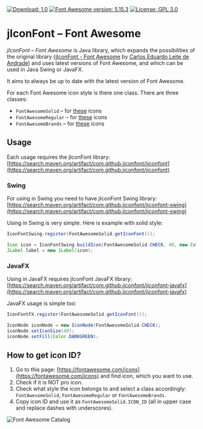 [![Download: 1.0](https://img.shields.io/badge/Download-1.0-yellow?logo=docusign)](https://github.com/pervoj/jiconfont-font-awesome/releases/latest) [![Font Awesome version: 5.15.3](https://img.shields.io/badge/Font%20Awesome%20version-5.15.3-blue?logo=font-awesome)](https://github.com/FortAwesome/Font-Awesome/releases/tag/5.15.3) [![License: GPL 3.0](https://img.shields.io/badge/License-GPL%203.0-green)](https://github.com/pervoj/jiconfont-font-awesome/blob/master/LICENSE)

#  jIconFont – Font Awesome

*jIconFont – Font Awesome* is Java library, which expands the possibilities of the original library ([jIconFont - Font Awesome](http://jiconfont.github.io/fontawesome) by [Carlos Eduardo Leite de Andrade](https://github.com/caduandrade)) and uses latest versions of Font Awesome, and which can be used in Java Swing or JavaFX.

It aims to always be up to date with the latest version of Font Awesome.

For each Font Awesome icon style is there one class. There are three classes:
* `FontAwesomeSolid` – for [these](https://fontawesome.com/cheatsheet/free/solid) icons
* `FontAwesomeRegular` – for [these](https://fontawesome.com/cheatsheet/free/regular) icons
* `FontAwesomeBrands` – for [these](https://fontawesome.com/cheatsheet/free/brands) icons

## Usage

Each usage requires the jIconFont library: [https://search.maven.org/artifact/com.github.jiconfont/jiconfont](https://search.maven.org/artifact/com.github.jiconfont/jiconfont)

### Swing

For using in Swing you need to have jIconFont Swing library: [https://search.maven.org/artifact/com.github.jiconfont/jiconfont-swing](https://search.maven.org/artifact/com.github.jiconfont/jiconfont-swing)

Using in Swing is very simple. Here is example with solid style:

```java
IconFontSwing.register(FontAwesomeSolid.getIconFont());

Icon icon = IconFontSwing.buildIcon(FontAwesomeSolid.CHECK, 40, new Color(0, 150, 0));
JLabel label = new JLabel(icon);
```

### JavaFX

Using in JavaFX requires jIconFont JavaFX library: [https://search.maven.org/artifact/com.github.jiconfont/jiconfont-javafx](https://search.maven.org/artifact/com.github.jiconfont/jiconfont-javafx)

JavaFX usage is simple too:

```java
IconFontFX.register(FontAwesomeSolid.getIconFont());

IconNode iconNode = new IconNode(FontAwesomeSolid.CHECK);
iconNode.setIconSize(40);
iconNode.setFill(Color.DARKGREEN);
```

## How to get icon ID?

1. Go to this page: [https://fontawesome.com/icons](https://fontawesome.com/icons) and find icon, which you want to use.
2. Check if it is NOT pro icon.
3. Check what style the icon belongs to and select a class accordingly: `FontAwesomeSolid`, `FontAwesomeRegular` or `FontAwesomeBrands`.
4. Copy icon ID and use it as `FontAwesomeSolid.ICON_ID` (all in upper case and replace dashes with underscores).

![Font Awesome Catalog](https://user-images.githubusercontent.com/71781857/111660223-2533bf00-880e-11eb-91c8-e17764491612.png)
